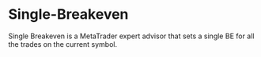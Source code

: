 # Single-Breakeven
Single Breakeven is a MetaTrader expert advisor that sets a single BE for all the trades on the current symbol.
